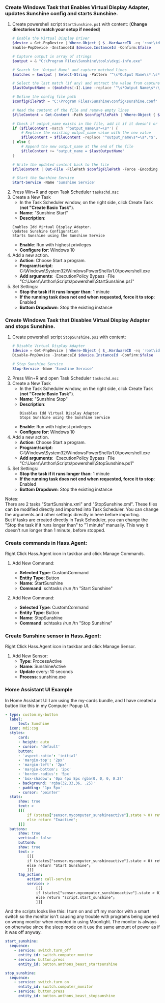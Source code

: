 ### Create Windows Task that Enables Virtual Display Adapter, updates Sunshine config and starts Sunshine.

1. Create powershell script `StartSunshine.ps1` with content: (**Change directories to match your setup if needed**)
    ```powershell
    # Enable the Virtual Display Driver
    $device = Get-PnpDevice | Where-Object { $_.HardwareID -eq 'root\iddsampledriver' }
    Enable-PnpDevice -InstanceId $device.InstanceId -Confirm:$false

    # Capture output in array of strings
    $output = & "C:\Program Files\Sunshine\tools\dxgi-info.exe"

    # Search for 'Output Name' and capture matched lines
    $matches = $output | Select-String -Pattern '^\s*Output Name\s*:\s*\\\\.\\DISPLAY\d*'

    # Select the last match (if any) and extract the value from captured group
    $lastOutputName = ($matches[-1].Line -replace '^\s*Output Name\s*:\s*', '').Trim()

    # Define the config file path
    $configFilePath = "C:\Program Files\Sunshine\config\sunshine.conf"

    # Read the content of the file and remove empty lines
    $fileContent = Get-Content -Path $configFilePath | Where-Object { $_.Trim() -ne '' }

    # Check if output_name exists in the file, add it if it doesn't or change it if it does
    if ($fileContent -match '^output_name\s*=\s*') {
        # Replace the existing output_name value with the new value
        $fileContent = $fileContent -replace '^output_name\s*=\s*.*$', "output_name = $lastOutputName"
    } else {
        # Append the new output_name at the end of the file
        $fileContent += "output_name = $lastOutputName"
    }

    # Write the updated content back to the file
    $fileContent | Out-File -FilePath $configFilePath -Force -Encoding UTF8

    # Start the Sunshine Service
    Start-Service -Name 'Sunshine Service'
    ```
2. Press Win+R and open Task Scheduler `taskschd.msc`
3. Create a New Task
	- In the Task Scheduler window, on the right side, click Create Task (**not "Create Basic Task"**).
	- **Name**: "Sunshine Start"
	- **Description**: 
    ```
    Enables Idd Virtual Display Adapter.
    Updates Sunshine Configuration
    Starts Sunshine using the Sunshine Service
	```
	- **Enable**: Run with highest privileges
	- **Configure for**: Windows 10
4. Add a new action.
    - **Action**: Choose Start a program.
    - **Program/script**: C:\Windows\System32\WindowsPowerShell\v1.0\powershell.exe
    - **Add arguments**: -ExecutionPolicy Bypass -File "C:\Users\Anthon\Scripts\powershell\StartSunshine.ps1"
5. Set Settings:
	- **Stop the task if it runs longer than**: 1 minute
	- **If the running task does not end when requested, force it to stop**: Enabled
	- **Bottom Dropdown**: Stop the existing instance
		

### Create Windows Task that Disables Virtual Display Adapter and stops Sunshine.

1. Create powershell script `StopSunshine.ps1` with content: 
    ```powershell
    # Disable Virtual Display Adapter
    $device = Get-PnpDevice | Where-Object { $_.HardwareID -eq 'root\iddsampledriver' }
    Disable-PnpDevice -InstanceId $device.InstanceId -Confirm:$false

    # Stop Sunshine Service
    Stop-Service -Name 'Sunshine Service'
    ```
2. Press Win+R and open Task Scheduler `taskschd.msc`
3. Create a New Task
	- In the Task Scheduler window, on the right side, click Create Task (**not "Create Basic Task"**).
	- **Name**: "Sunshine Stop"
	- **Description**: 
        ```
        Disables Idd Virtual Display Adapter.
        Stops Sunshine using the Sunshine Service
        ```
	- **Enable**: Run with highest privileges
	- **Configure for**: Windows 10
4. Add a new action.
    - **Action**: Choose Start a program.
    - **Program/script**: C:\Windows\System32\WindowsPowerShell\v1.0\powershell.exe
    - **Add arguments**: -ExecutionPolicy Bypass -File "C:\Users\Anthon\Scripts\powershell\StopSunshine.ps1"
5. Set Settings:
	- **Stop the task if it runs longer than**: 1 minute
	- **If the running task does not end when requested, force it to stop**: Enabled
	- **Bottom Dropdown**: Stop the existing instance

Notes:  
There are 2 tasks "StartSunshine.xml" and "StopSunshine.xml". These files can be modified directly and imported into Task Scheduler. You can change the arguments and other settings directly in here before importing.  
But if tasks are created directly in Task Scheduler, you can change the "Stop the task if it runs longer than" to "1 minute" manually. This way it doesn't run longer than 1 minute, before stopped.


### Create commands in Hass.Agent:
Right Click Hass.Agent icon in taskbar and click Manage Commands.
1. Add New Command:
    - **Selected Type**: CustomCommand  
    - **Entity Type**: Button  
    - **Name**: StartSunshine  
    - **Command**: schtasks /run /tn "Start Sunshine"

2. Add New Command:  
    - **Selected Type**: CustomCommand
    - **Entity Type**: Button
    - **Name**: StopSunshine
    - **Command**: schtasks /run /tn "Stop Sunshine"

### Create Sunshine sensor in Hass.Agent:
Right Click Hass.Agent icon in taskbar and click Manage Sensor.
1. Add New Sensor:
	- **Type**: ProcessActive
	- **Name**: SunshineActive
	- **Update** every: 10 seconds
	- **Process**: sunshine.exe



### Home Assistant UI Example
In Home Assistant UI I am using the my-cards bundle, and I have created a button like this in my Computer Popup UI.
```yaml
- type: custom:my-button
  label: 
      text: Sunshine
  icon: mdi:cog
  styles:
      card:
      - height: auto
      - cursor: 'default'
      button:
      - 'aspect-ratio': 'initial'
      - 'margin-top': '2px'
      - 'margin-left': '2px'
      - 'margin-bottom': '2px'
      - 'border-radius': '5px'
      - 'box-shadow': '0px 4px 8px rgba(0, 0, 0, 0.2)'
      - background: 'rgba(32,33,36, .25)'
      - padding: '1px 5px'
      - cursor: 'pointer'
  stats:
      show: true
      text: >
      [[[
          if (states["sensor.mycomputer_sunshineactive"].state > 0) return "Active";
          else return "Inactive";
      ]]]
  buttons:
      show: true
      vertical: false
      button0:
      show: true
      text: >
          [[[
          if (states["sensor.mycomputer_sunshineactive"].state > 0) return "Stop Sunshine";
          else return "Start Sunshine";
          ]]]
      tap_action:
          action: call-service
          service: >
              [[[
              if (states["sensor.mycomputer_sunshineactive"].state > 0) return "script.stop_sunshine";
              else return "script.start_sunshine";
              ]]]
```

And the scripts looks like this:
I turn on and off my monitor with a smart switch so the monitor isn't causing any trouble with programs being opened on wrong monitor when remoted in using Moonlight. The monitor is always on otherwise since the sleep mode on it use the same amount of power as if it was off anyway.
```yaml
start_sunshine:
  sequence:
    - service: switch.turn_off
      entity_id: switch.computer_monitor
    - service: button.press
      entity_id: button.anthons_beast_startsunshine

stop_sunshine:
  sequence:
    - service: switch.turn_on
      entity_id: switch.computer_monitor
    - service: button.press
      entity_id: button.anthons_beast_stopsunshine
```